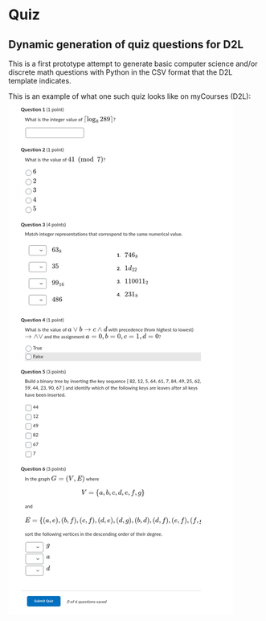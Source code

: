 # Quiz

## Dynamic generation of quiz questions for D2L

This is a first prototype attempt to generate basic computer science
and/or discrete math questions with Python in the CSV format that the
D2L template indicates.

This is an example of what one such quiz looks like on myCourses (D2L):
![example quiz](https://github.com/SCS-Technology-and-Innovation/Quiz/blob/main/example.png?raw=true)